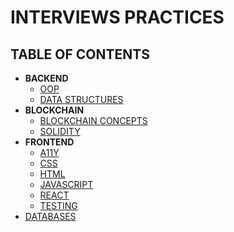 # INTERVIEWS PRACTICES

## TABLE OF CONTENTS

- **BACKEND**
  - [OOP](./OOP.md)
  - [DATA STRUCTURES](./DATA-STRUCTURES.md)
- **BLOCKCHAIN**
  - [BLOCKCHAIN CONCEPTS](./BLOCKCHAIN-CONCEPTS.md)
  - [SOLIDITY](./SOLIDITY.md)
- **FRONTEND**
  - [A11Y](./A11Y.md)
  - [CSS](./CSS.md)
  - [HTML](./HTML.md)
  - [JAVASCRIPT](./JAVASCRIPT.md)
  - [REACT](./REACT.md)
  - [TESTING](./TESTING.md)
- [DATABASES](./DATABASES.md)
